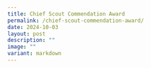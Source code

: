 ```yaml
---
title: Chief Scout Commendation Award
permalink: /chief-scout-commendation-award/
date: 2024-10-03
layout: post
description: ""
image: ""
variant: markdown
---
```

